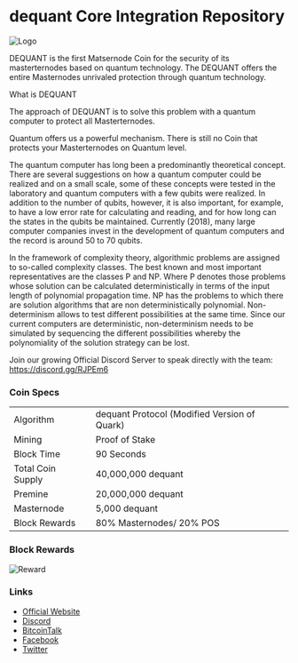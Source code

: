 dequant Core Integration Repository
=====================================
![Logo](http://dequant.online/images/logo.png)

DEQUANT is the first Matsernode Coin for the security of its masterternodes based on quantum technology.
The DEQUANT offers the entire Masternodes unrivaled protection through quantum technology.

What is DEQUANT

The approach of DEQUANT is to solve this problem with a quantum computer to protect all Masterternodes.

Quantum offers us a powerful mechanism. There is still no Coin that protects your Masterternodes on Quantum level.

The quantum computer has long been a predominantly theoretical concept. There are several suggestions on how a quantum computer could be realized and on a small scale, some of these concepts were tested in the laboratory and quantum computers with a few qubits were realized.
In addition to the number of qubits, however, it is also important, for example, to have a low error rate for calculating and reading, and for how long can the states in the qubits be maintained. Currently (2018), many large computer companies invest in the development of quantum computers and the record is around 50 to 70 qubits.

In the framework of complexity theory, algorithmic problems are assigned to so-called complexity classes. The best known and most important representatives are the classes P and NP. Where P denotes those problems whose solution can be calculated deterministically in terms of the input length of polynomial propagation time. NP has the problems to which there are solution algorithms that are non deterministically polynomial. Non-determinism allows to test different possibilities at the same time. Since our current computers are deterministic, non-determinism needs to be simulated by sequencing the different possibilities whereby the polynomiality of the solution strategy can be lost.

Join our growing Official Discord Server to speak directly with the team: https://discord.gg/RJPEm6

### Coin Specs
<table>
<tr><td>Algorithm</td><td>dequant Protocol (Modified Version of Quark)</td></tr>
<tr><td>Mining</td><td>Proof of Stake</td></tr>
<tr><td>Block Time</td><td>90 Seconds</td></tr>
<tr><td>Total Coin Supply</td><td>40,000,000 dequant</td></tr>
<tr><td>Premine</td><td>20,000,000 dequant</td></tr>
<tr><td>Masternode</td><td>5,000 dequant</td></tr>
<tr><td>Block Rewards</td><td>80% Masternodes/ 20% POS</td></tr>



</table>

### Block Rewards

![Reward](http://dequant.online/img/Whitepaper1.0-10.png)


### Links
- [Official Website](https://www.dequant.online) 
- [Discord](https://discord.gg/RJPEm6)
- [BitcoinTalk](https://bitcointalk.org/)
- [Facebook](https://facebook.com/)
- [Twitter](https://twitter.com/)
